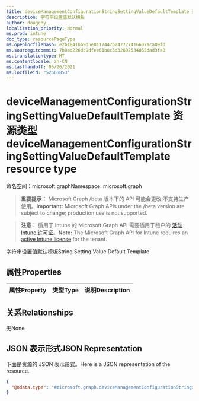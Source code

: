 ```yaml
---
title: deviceManagementConfigurationStringSettingValueDefaultTemplate 资源类型
description: 字符串设置值默认模板
author: dougeby
localization_priority: Normal
ms.prod: intune
doc_type: resourcePageType
ms.openlocfilehash: e2b1841bb9d5e0117447b247777416607aca09fd
ms.sourcegitcommit: 7b8ad226dc9dfee61b8c3d32892534855dad3fa0
ms.translationtype: MT
ms.contentlocale: zh-CN
ms.lasthandoff: 05/26/2021
ms.locfileid: "52666853"
---
```

# <a name="devicemanagementconfigurationstringsettingvaluedefaulttemplate-resource-type"></a><span data-ttu-id="b301d-103">deviceManagementConfigurationStringSettingValueDefaultTemplate 资源类型</span><span class="sxs-lookup"><span data-stu-id="b301d-103">deviceManagementConfigurationStringSettingValueDefaultTemplate resource type</span></span>

<span data-ttu-id="b301d-104">命名空间：microsoft.graph</span><span class="sxs-lookup"><span data-stu-id="b301d-104">Namespace: microsoft.graph</span></span>

> <span data-ttu-id="b301d-105">**重要提示：** Microsoft Graph /beta 版本下的 API 可能会更改;不支持生产使用。</span><span class="sxs-lookup"><span data-stu-id="b301d-105">**Important:** Microsoft Graph APIs under the /beta version are subject to change; production use is not supported.</span></span>

> <span data-ttu-id="b301d-106">**注意：** 适用于 Intune 的 Microsoft Graph API 需要适用于租户的 [活动 Intune 许可证](https://go.microsoft.com/fwlink/?linkid=839381)。</span><span class="sxs-lookup"><span data-stu-id="b301d-106">**Note:** The Microsoft Graph API for Intune requires an [active Intune license](https://go.microsoft.com/fwlink/?linkid=839381) for the tenant.</span></span>

<span data-ttu-id="b301d-107">字符串设置值默认模板</span><span class="sxs-lookup"><span data-stu-id="b301d-107">String Setting Value Default Template</span></span>

## <a name="properties"></a><span data-ttu-id="b301d-108">属性</span><span class="sxs-lookup"><span data-stu-id="b301d-108">Properties</span></span>
|<span data-ttu-id="b301d-109">属性</span><span class="sxs-lookup"><span data-stu-id="b301d-109">Property</span></span>|<span data-ttu-id="b301d-110">类型</span><span class="sxs-lookup"><span data-stu-id="b301d-110">Type</span></span>|<span data-ttu-id="b301d-111">说明</span><span class="sxs-lookup"><span data-stu-id="b301d-111">Description</span></span>|
|:---|:---|:---|

## <a name="relationships"></a><span data-ttu-id="b301d-112">关系</span><span class="sxs-lookup"><span data-stu-id="b301d-112">Relationships</span></span>
<span data-ttu-id="b301d-113">无</span><span class="sxs-lookup"><span data-stu-id="b301d-113">None</span></span>

## <a name="json-representation"></a><span data-ttu-id="b301d-114">JSON 表示形式</span><span class="sxs-lookup"><span data-stu-id="b301d-114">JSON Representation</span></span>
<span data-ttu-id="b301d-115">下面是资源的 JSON 表示形式。</span><span class="sxs-lookup"><span data-stu-id="b301d-115">Here is a JSON representation of the resource.</span></span>
<!-- {
  "blockType": "resource",
  "@odata.type": "microsoft.graph.deviceManagementConfigurationStringSettingValueDefaultTemplate"
}
-->
``` json
{
  "@odata.type": "#microsoft.graph.deviceManagementConfigurationStringSettingValueDefaultTemplate"
}
```




